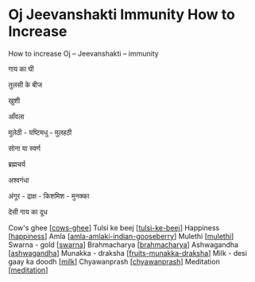# Oj Jeevanshakti Immunity How to Increase

How to increase Oj – Jeevanshakti – immunity 

गाय का घी

तुलसी के बीज

खुशी

आँवला

मुलेठी - यष्टिमधु  - मुलहठी  

सोना या स्वर्ण

ब्रह्मचर्य

अश्वगंधा

अंगूर - द्राक्ष - किशमिश - मुनक्‍का

देसी गाय का दूध

Cow's ghee [[cows-ghee]]
Tulsi ke beej [[tulsi-ke-beej]]
Happiness [[happiness]]
Amla [[amla-amlaki-indian-gooseberry]]
Mulethi [[mulethi]]
Swarna - gold [[swarna]]
Brahmacharya [[brahmacharya]]
Ashwagandha [[ashwagandha]]
Munakka - draksha [[fruits-munakka-draksha]]
Milk - desi gaay ka doodh [[milk]]
Chyawanprash [[chyawanprash]]
Meditation [[meditation]]

[//begin]: # "Autogenerated link references for markdown compatibility"
[cows-ghee]: cows-ghee "Cows Ghee"
[tulsi-ke-beej]: tulsi-ke-beej "Tulsi Ke Beej"
[happiness]: happiness "Happiness"
[amla-amlaki-indian-gooseberry]: amla-amlaki-indian-gooseberry "Amla Amlaki Indian Gooseberry"
[mulethi]: mulethi "Mulethi"
[swarna]: swarna "Swarna"
[brahmacharya]: brahmacharya "Brahmacharya"
[ashwagandha]: ashwagandha "Ashwagandha"
[fruits-munakka-draksha]: fruits-munakka-draksha "Fruits Munakka Draksha"
[milk]: milk "Milk"
[chyawanprash]: chyawanprash "Chyawanprash"
[meditation]: meditation "Meditation"
[//end]: # "Autogenerated link references"
